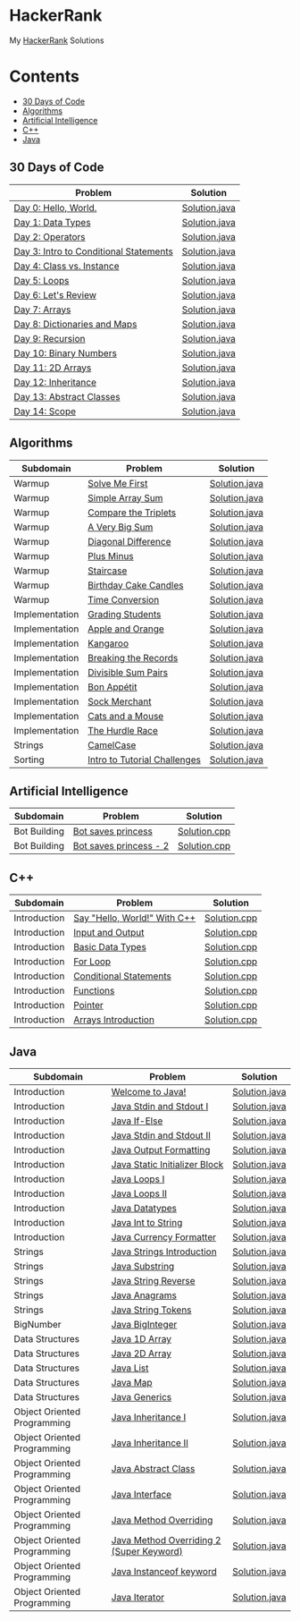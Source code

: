 # HackerRank
My [HackerRank](https://www.hackerrank.com) Solutions

# Contents
- [30 Days of Code](#30-days-of-code)
- [Algorithms](#algorithms)
- [Artificial Intelligence](#artificial-intelligence)
- [C++](#c)
- [Java](#java)

## 30 Days of Code
Problem | Solution
------- | --------
[Day 0: Hello, World.](https://www.hackerrank.com/challenges/30-hello-world)|[Solution.java](30-Days-of-Code/Day-0:Hello,World/Solution.java)
[Day 1: Data Types](https://www.hackerrank.com/challenges/30-data-types/problem)|[Solution.java](30-Days-of-Code/Day-1:Data-Types/Solution.java)
[Day 2: Operators](https://www.hackerrank.com/challenges/30-operators)|[Solution.java](30-Days-of-Code/Day-2:Operators/Solution.java)
[Day 3: Intro to Conditional Statements](https://www.hackerrank.com/challenges/30-conditional-statements/problem)|[Solution.java](30-Days-of-Code/Day-3:Intro-to-Conditional-Statements/Solution.java)
[Day 4: Class vs. Instance](https://www.hackerrank.com/challenges/30-class-vs-instance/problem)|[Solution.java](30-Days-of-Code/Day-4:Class-vs-Instance/Solution.java)
[Day 5: Loops](https://www.hackerrank.com/challenges/30-loops/problem)|[Solution.java](30-Days-of-Code/Day-5:Loops/Solution.java)
[Day 6: Let's Review](https://www.hackerrank.com/challenges/30-review-loop/problem)|[Solution.java](30-Days-of-Code/Day-6:Let's-Review/Solution.java)
[Day 7: Arrays](https://www.hackerrank.com/challenges/30-arrays/problem)|[Solution.java](30-Days-of-Code/Day-7:Arrays/Solution.java)
[Day 8: Dictionaries and Maps](https://www.hackerrank.com/challenges/30-dictionaries-and-maps/problem)|[Solution.java](30-Days-of-Code/Day-8:Dictionaries-and-Maps/Solution.java)
[Day 9: Recursion](https://www.hackerrank.com/challenges/30-recursion/problem)|[Solution.java](30-Days-of-Code/Day-9:Recursion/Solution.java)
[Day 10: Binary Numbers](https://www.hackerrank.com/challenges/30-binary-numbers/problem)|[Solution.java](30-Days-of-Code/Day-10:Binary-Numbers/Solution.java)
[Day 11: 2D Arrays](https://www.hackerrank.com/challenges/30-2d-arrays/problem)|[Solution.java](30-Days-of-Code/Day-11:2D-Arrays/Solution.java)
[Day 12: Inheritance](https://www.hackerrank.com/challenges/30-inheritance/problem)|[Solution.java](30-Days-of-Code/Day-12:Inheritance/Solution.java)
[Day 13: Abstract Classes](https://www.hackerrank.com/challenges/30-abstract-classes/problem)|[Solution.java](30-Days-of-Code/Day-13:Abstract-Classes/Solution.java)
[Day 14: Scope](https://www.hackerrank.com/challenges/30-scope/problem)|[Solution.java](30-Days-of-Code/Day-14:Scope/Solution.java)

## Algorithms
Subdomain | Problem | Solution
--------- | ------- | --------
Warmup|[Solve Me First](https://www.hackerrank.com/challenges/solve-me-first)|[Solution.java](Algorithms/Warmup/Solve-Me-First/Solution.java)
Warmup|[Simple Array Sum](https://www.hackerrank.com/challenges/simple-array-sum/problem)|[Solution.java](Algorithms/Warmup/Simple-Array-Sum/Solution.java)
Warmup|[Compare the Triplets](https://www.hackerrank.com/challenges/compare-the-triplets/problem)|[Solution.java](Algorithms/Warmup/Compare-the-Triplets/Solution.java)
Warmup|[A Very Big Sum](https://www.hackerrank.com/challenges/a-very-big-sum/problem)|[Solution.java](Algorithms/Warmup/A-Very-Big-Sum/Solution.java)
Warmup|[Diagonal Difference](https://www.hackerrank.com/challenges/diagonal-difference/problem)|[Solution.java](Algorithms/Warmup/Diagonal-Difference/Solution.java)
Warmup|[Plus Minus](https://www.hackerrank.com/challenges/plus-minus/problem)|[Solution.java](Algorithms/Warmup/Plus-Minus/Solution.java)
Warmup|[Staircase](https://www.hackerrank.com/challenges/staircase/problem)|[Solution.java](Algorithms/Warmup/Staircase/Solution.java)
Warmup|[Birthday Cake Candles](https://www.hackerrank.com/challenges/birthday-cake-candles/problem)|[Solution.java](Algorithms/Warmup/Birthday-Cake-Candles/Solution.java)
Warmup|[Time Conversion](https://www.hackerrank.com/challenges/time-conversion/problem)|[Solution.java](Algorithms/Warmup/Time-Conversion/Solution.java)
Implementation|[Grading Students](https://www.hackerrank.com/challenges/grading/problem)|[Solution.java](Algorithms/Implementation/Grading-Students/Solution.java)
Implementation|[Apple and Orange](https://www.hackerrank.com/challenges/apple-and-orange/problem)|[Solution.java](Algorithms/Implementation/Apple-and-Orange/Solution.java)
Implementation|[Kangaroo](https://www.hackerrank.com/challenges/kangaroo/problem)|[Solution.java](Algorithms/Implementation/Kangaroo/Solution.java)
Implementation|[Breaking the Records](https://www.hackerrank.com/challenges/breaking-best-and-worst-records/problem)|[Solution.java](Algorithms/Implementation/Breaking-the-Records/Solution.java)
Implementation|[Divisible Sum Pairs](https://www.hackerrank.com/challenges/divisible-sum-pairs/problem)|[Solution.java](Algorithms/Implementation/Divisible-Sum-Pairs/Solution.java)
Implementation|[Bon Appétit](https://www.hackerrank.com/challenges/bon-appetit/problem)|[Solution.java](Algorithms/Implementation/Bon-Appétit/Solution.java)
Implementation|[Sock Merchant](https://www.hackerrank.com/challenges/sock-merchant/problem)|[Solution.java](Algorithms/Implementation/Sock-Merchant/Solution.java)
Implementation|[Cats and a Mouse](https://www.hackerrank.com/challenges/cats-and-a-mouse/problem)|[Solution.java](Algorithms/Implementation/Cats-and-a-Mouse/Solution.java)
Implementation|[The Hurdle Race](https://www.hackerrank.com/challenges/the-hurdle-race/problem)|[Solution.java](Algorithms/Implementation/The-Hurdle-Race/Solution.java)
Strings|[CamelCase](https://www.hackerrank.com/challenges/camelcase/problem)|[Solution.java](Algorithms/Strings/CamelCase/Solution.java)
Sorting|[Intro to Tutorial Challenges](https://www.hackerrank.com/challenges/tutorial-intro/problem)|[Solution.java](Algorithms/Sorting/Intro-to-Tutorial-Challenges/Solution.java)

## Artificial Intelligence
Subdomain | Problem | Solution
--------- | ------- | --------
Bot Building|[Bot saves princess](https://www.hackerrank.com/challenges/saveprincess/problem)|[Solution.cpp](Artificial-Inteligence/Bot-saves-princess/Solution.cpp)
Bot Building|[Bot saves princess - 2](https://www.hackerrank.com/challenges/saveprincess2)|[Solution.cpp](Artificial-Inteligence/Bot-saves-princess-2/Solution.cpp)

## C++
Subdomain | Problem | Solution
--------- | ------- | --------
Introduction|[Say "Hello, World!" With C++](https://www.hackerrank.com/challenges/cpp-hello-world/problem)|[Solution.cpp](C++/Introduction/Say"Hello,World!"With-C++.cpp)
Introduction|[Input and Output](https://www.hackerrank.com/challenges/cpp-input-and-output/problem)|[Solution.cpp](C++/Introduction/Input-and-Output.cpp)
Introduction|[Basic Data Types](https://www.hackerrank.com/challenges/c-tutorial-basic-data-types/problem)|[Solution.cpp](C++/Introduction/Basic-Data-Types.cpp)
Introduction|[For Loop](https://www.hackerrank.com/challenges/c-tutorial-for-loop/problem)|[Solution.cpp](C++/Introduction/For-Loop.cpp)
Introduction|[Conditional Statements](https://www.hackerrank.com/challenges/c-tutorial-conditional-if-else/problem)|[Solution.cpp](C++/Introduction/Conditional-Statements.cpp)
Introduction|[Functions](https://www.hackerrank.com/challenges/c-tutorial-functions/problem)|[Solution.cpp](C++/Introduction/Functions.cpp)
Introduction|[Pointer](https://www.hackerrank.com/challenges/c-tutorial-pointer/problem)|[Solution.cpp](C++/Introduction/Pointer.cpp)
Introduction|[Arrays Introduction](https://www.hackerrank.com/challenges/arrays-introduction/problem)|[Solution.cpp](C++/Introduction/Arrays-Introduction.cpp)

## Java
Subdomain | Problem | Solution
--------- | ------- | --------
Introduction|[Welcome to Java!](https://www.hackerrank.com/challenges/welcome-to-java)|[Solution.java](Java/Introduction/Welcome-to-Java!/Solution.java)
Introduction|[Java Stdin and Stdout I](https://www.hackerrank.com/challenges/java-stdin-and-stdout-1)|[Solution.java](Java/Introduction/Java-Stdin-and-Stdout-I/Solution.java)
Introduction|[Java If-Else](https://www.hackerrank.com/challenges/java-if-else)|[Solution.java](Java/Introduction/Java-If-Else/Solution.java)
Introduction|[Java Stdin and Stdout II](https://www.hackerrank.com/challenges/java-stdin-stdout)|[Solution.java](Java/Introduction/Java-Stdin-and-Stdout-II/Solution.java)
Introduction|[Java Output Formatting](https://www.hackerrank.com/challenges/java-output-formatting)|[Solution.java](Java/Introduction/Java-Output-Formatting/Solution.java)
Introduction|[Java Static Initializer Block](https://www.hackerrank.com/challenges/java-static-initializer-block/problem)|[Solution.java](Java/Introduction/Java-Static-Initializer-Block/Solution.java)
Introduction|[Java Loops I](https://www.hackerrank.com/challenges/java-loops-i)|[Solution.java](Java/Introduction/Java-Loops-I/Solution.java)
Introduction|[Java Loops II](https://www.hackerrank.com/challenges/java-loops)|[Solution.java](Java/Introduction/Java-Loops-II/Solution.java)
Introduction|[Java Datatypes](https://www.hackerrank.com/challenges/java-datatypes)|[Solution.java](Java/Introduction/Java-Datatypes/Solution.java)
Introduction|[Java Int to String](https://www.hackerrank.com/challenges/java-int-to-string)|[Solution.java](Java/Introduction/Java-Int-to-String/Solution.java)
Introduction|[Java Currency Formatter](https://www.hackerrank.com/challenges/java-currency-formatter)|[Solution.java](Java/Introduction/Java-Currency-Formatter/Solution.java)
Strings|[Java Strings Introduction](https://www.hackerrank.com/challenges/java-strings-introduction)|[Solution.java](Java/Strings/Java-Strings-Introduction/Solution.java)
Strings|[Java Substring](https://www.hackerrank.com/challenges/java-substring)|[Solution.java](Java/Strings/Java-Substring/Solution.java)
Strings|[Java String Reverse](https://www.hackerrank.com/challenges/java-string-reverse)|[Solution.java](Java/Strings/Java-String-Reverse/Solution.java)
Strings|[Java Anagrams](https://www.hackerrank.com/challenges/java-anagrams)|[Solution.java](Java/Strings/Java-Anagrams/Solution.java)
Strings|[Java String Tokens](https://www.hackerrank.com/challenges/java-string-tokens)|[Solution.java](Java/Strings/Java-String-Tokens/Solution.java)
BigNumber|[Java BigInteger](https://www.hackerrank.com/challenges/java-biginteger/problem)|[Solution.java](Java/BigNumber/Java-BigInteger/Solution.java)
Data Structures|[Java 1D Array](https://www.hackerrank.com/challenges/java-1d-array-introduction)|[Solution.java](Java/Data-Structures/Java-1D-Array/Solution.java)
Data Structures|[Java 2D Array](https://www.hackerrank.com/challenges/java-2d-array/problem)|[Solution.java](Java/Data-Structures/Java-2D-Array/Solution.java)
Data Structures|[Java List](https://www.hackerrank.com/challenges/java-list)|[Solution.java](Java/Data-Structures/Java-List/Solution.java)
Data Structures|[Java Map](https://www.hackerrank.com/challenges/phone-book)|[Solution.java](Java/Data-Structures/Java-Map/Solution.java)
Data Structures|[Java Generics](https://www.hackerrank.com/challenges/java-generics)|[Solution.java](Java/Data-Structures/Java-Generics/Solution.java)
Object Oriented Programming|[Java Inheritance I](https://www.hackerrank.com/challenges/java-inheritance-1)|[Solution.java](Java/OOP/Java-Inheritance-I/Solution.java)
Object Oriented Programming|[Java Inheritance II](https://www.hackerrank.com/challenges/java-inheritance-2)|[Solution.java](Java/OOP/Java-Inheritance-II/Solution.java)
Object Oriented Programming|[Java Abstract Class](https://www.hackerrank.com/challenges/java-abstract-class)|[Solution.java](Java/OOP/Java-Abstract-Class/Solution.java)
Object Oriented Programming|[Java Interface](https://www.hackerrank.com/challenges/java-interface/problem)|[Solution.java](Java/OOP/Java-Interface/Solution.java)
Object Oriented Programming|[Java Method Overriding](https://www.hackerrank.com/challenges/java-method-overriding/problem)|[Solution.java](Java/OOP/Java-Method-Overriding/Solution.java)
Object Oriented Programming|[Java Method Overriding 2 (Super Keyword)](https://www.hackerrank.com/challenges/java-method-overriding-2-super-keyword/problem)|[Solution.java](Java/OOP/Java-Method-Overriding-2/Solution.java)
Object Oriented Programming|[Java Instanceof keyword](https://www.hackerrank.com/challenges/java-instanceof-keyword/problem)|[Solution.java](Java/OOP/Java-Instanceof-keyword/Solution.java)
Object Oriented Programming|[Java Iterator](https://www.hackerrank.com/challenges/java-iterator/problem)|[Solution.java](Java/OOP/Java-Iterator/Solution.java)
